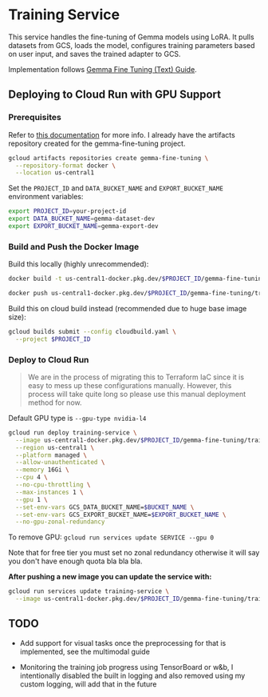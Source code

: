 # Training Service

This service handles the fine-tuning of Gemma models using LoRA. It pulls datasets from GCS, loads the model, configures training parameters based on user input, and saves the trained adapter to GCS.

Implementation follows [Gemma Fine Tuning (Text) Guide](https://ai.google.dev/gemma/docs/core/huggingface_text_finetune_qlora).

## Deploying to Cloud Run with GPU Support

### Prerequisites

Refer to [this documentation](https://cloud.google.com/run/docs/configuring/services/gpu) for more info. I already have the artifacts repository created for the gemma-fine-tuning project.

```bash
gcloud artifacts repositories create gemma-fine-tuning \
  --repository-format docker \
  --location us-central1
```

Set the `PROJECT_ID` and `DATA_BUCKET_NAME` and `EXPORT_BUCKET_NAME` environment variables:

```bash
export PROJECT_ID=your-project-id
export DATA_BUCKET_NAME=gemma-dataset-dev
export EXPORT_BUCKET_NAME=gemma-export-dev
```

### Build and Push the Docker Image

Build this locally (highly unrecommended):

```bash
docker build -t us-central1-docker.pkg.dev/$PROJECT_ID/gemma-fine-tuning/training-service .

docker push us-central1-docker.pkg.dev/$PROJECT_ID/gemma-fine-tuning/training-service
```

Build this on cloud build instead (recommended due to huge base image size):

```bash
gcloud builds submit --config cloudbuild.yaml \
  --project $PROJECT_ID
```

### Deploy to Cloud Run

> We are in the process of migrating this to Terraform IaC since it is easy to mess up these configurations manually. However, this process will take quite long so please use this manual deployment method for now.

Default GPU type is `--gpu-type nvidia-l4`

```bash
gcloud run deploy training-service \
  --image us-central1-docker.pkg.dev/$PROJECT_ID/gemma-fine-tuning/training-service \
  --region us-central1 \
  --platform managed \
  --allow-unauthenticated \
  --memory 16Gi \
  --cpu 4 \
  --no-cpu-throttling \
  --max-instances 1 \
  --gpu 1 \
  --set-env-vars GCS_DATA_BUCKET_NAME=$BUCKET_NAME \
  --set-env-vars GCS_EXPORT_BUCKET_NAME=$EXPORT_BUCKET_NAME \
  --no-gpu-zonal-redundancy
```

To remove GPU: `gcloud run services update SERVICE --gpu 0`

Note that for free tier you must set no zonal redundancy otherwise it will say you don't have enough quota bla bla bla.

**After pushing a new image you can update the service with:**

```bash
gcloud run services update training-service \
  --image us-central1-docker.pkg.dev/$PROJECT_ID/gemma-fine-tuning/training-service
```

## TODO

- Add support for visual tasks once the preprocessing for that is implemented, see the multimodal guide

- Monitoring the training job progress using TensorBoard or w&b, I intentionally disabled the built in logging and also removed using my custom logging, will add that in the future

